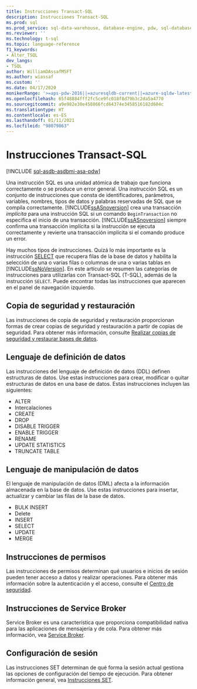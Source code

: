 ```yaml
---
title: Instrucciones Transact-SQL
description: Instrucciones Transact-SQL
ms.prod: sql
ms.prod_service: sql-data-warehouse, database-engine, pdw, sql-database
ms.reviewer: ''
ms.technology: t-sql
ms.topic: language-reference
f1_keywords:
- Alter_TSQL
dev_langs:
- TSQL
author: WilliamDAssafMSFT
ms.author: wiassaf
ms.custom: ''
ms.date: 04/17/2020
monikerRange: '>=aps-pdw-2016||=azuresqldb-current||=azure-sqldw-latest||>=sql-server-2016||>=sql-server-linux-2017||=azuresqldb-mi-current'
ms.openlocfilehash: 65f48884fff2fc5ce9fc018f8d79b3c2da5a4770
ms.sourcegitcommit: a9e982e30e458866fcd64374e3458516182d604c
ms.translationtype: HT
ms.contentlocale: es-ES
ms.lasthandoff: 01/11/2021
ms.locfileid: "98079863"
---
```

# <a name="transact-sql-statements"></a>Instrucciones Transact-SQL

[!INCLUDE [sql-asdb-asdbmi-asa-pdw](../../includes/applies-to-version/sql-asdb-asdbmi-asa-pdw.md)]

Una instrucción SQL es una unidad atómica de trabajo que funciona correctamente o se produce un error general. Una instrucción SQL es un conjunto de instrucciones que consta de identificadores, parámetros, variables, nombres, tipos de datos y palabras reservadas de SQL que se compila correctamente. [!INCLUDE[ssASnoversion](../../includes/ssasnoversion-md.md)] crea una transacción *implícita* para una instrucción SQL si un comando `BeginTransaction` no especifica el inicio de una transacción. [!INCLUDE[ssASnoversion](../../includes/ssasnoversion-md.md)] siempre confirma una transacción implícita si la instrucción se ejecuta correctamente y revierte una transacción implícita si el comando produce un error.  

Hay muchos tipos de instrucciones. Quizá lo más importante es la instrucción [SELECT](../queries/select-transact-sql.md) que recupera filas de la base de datos y habilita la selección de una o varias filas o columnas de una o varias tablas en [!INCLUDE[ssNoVersion](../../includes/ssnoversion-md.md)]. En este artículo se resumen las categorías de instrucciones para utilizarlas con Transact-SQL (T-SQL), además de la instrucción `SELECT`. Puede encontrar todas las instrucciones que aparecen en el panel de navegación izquierdo.

## <a name="backup-and-restore"></a>Copia de seguridad y restauración

Las instrucciones de copia de seguridad y restauración proporcionan formas de crear copias de seguridad y restauración a partir de copias de seguridad.  Para obtener más información, consulte [Realizar copias de seguridad y restaurar bases de datos](../../relational-databases/backup-restore/back-up-and-restore-of-sql-server-databases.md).

## <a name="data-definition-language"></a>Lenguaje de definición de datos

Las instrucciones del lenguaje de definición de datos (DDL) definen estructuras de datos. Use estas instrucciones para crear, modificar o quitar estructuras de datos en una base de datos. Estas instrucciones incluyen las siguientes:

- ALTER
- Intercalaciones
- CREATE
- DROP
- DISABLE TRIGGER
- ENABLE TRIGGER
- RENAME
- UPDATE STATISTICS
- TRUNCATE TABLE

## <a name="data-manipulation-language"></a>Lenguaje de manipulación de datos

El lenguaje de manipulación de datos (DML) afecta a la información almacenada en la base de datos. Use estas instrucciones para insertar, actualizar y cambiar las filas de la base de datos.

- BULK INSERT
- Delete
- INSERT
- SELECT
- UPDATE
- MERGE

## <a name="permissions-statements"></a>Instrucciones de permisos

Las instrucciones de permisos determinan qué usuarios e inicios de sesión pueden tener acceso a datos y realizar operaciones. Para obtener más información sobre la autenticación y el acceso, consulte el [Centro de seguridad](../../relational-databases/security/security-center-for-sql-server-database-engine-and-azure-sql-database.md).

## <a name="service-broker-statements"></a>Instrucciones de Service Broker

Service Broker es una característica que proporciona compatibilidad nativa para las aplicaciones de mensajería y de cola. Para obtener más información, vea [Service Broker](../../database-engine/configure-windows/sql-server-service-broker.md).

## <a name="session-settings"></a>Configuración de sesión

Las instrucciones SET determinan de qué forma la sesión actual gestiona las opciones de configuración del tiempo de ejecución. Para obtener información general, vea [Instrucciones SET](set-statements-transact-sql.md).
